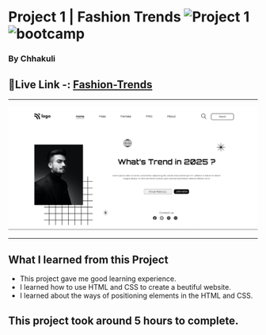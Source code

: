 # Project 1 | Fashion Trends ![Project 1](https://img.shields.io/badge/Project%20-1-green) ![bootcamp](https://img.shields.io/badge/JS-Bootcamp-yellow)

### By Chhakuli


## 🔗Live Link -: [Fashion-Trends](https://project1-fashion-trends.netlify.app/)
 

---

![myproject](./assets/Screenshot%20(20).png)

---


## What I learned from this Project

- This project gave me good learning experience.
- I learned how to use HTML and CSS to create a beutiful website.
- I learned about the ways of positioning elements in the HTML and CSS.
## This project took around 5 hours to complete.
